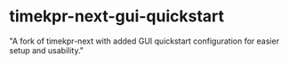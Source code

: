 # timekpr-next-gui-quickstart
"A fork of timekpr-next with added GUI quickstart configuration for easier setup and usability."
